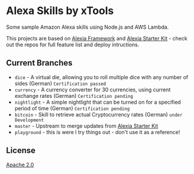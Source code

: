 # Alexa Skills by xTools

Some sample Amazon Alexa skills using Node.js and AWS Lambda.

This projects are based on [Alexia Framework](https://github.com/Accenture/alexia) and [Alexia Starter Kit](https://github.com/Accenture/alexia-starter-kit) - check out the repos for full feature list and deploy intructions.

## Current Branches

- `dice` - A virtual die, allowing you to roll multiple dice with any number of sides (German) `Certification passed`
- `currency` - A currency converter for 30 currencies, using current exchange rates (German) `Certification pending`
- `nightlight` - A simple nightlight that can be turned on for a specified period of time (German) `Certification pending`
- `bitcoin` - Skill to retrieve actual Cryptocurrency rates (German) `under Development`
- `master` - Upstream to merge updates from [Alexia Starter Kit](https://github.com/Accenture/alexia-starter-kit)
- `playground` - this is were I try things out - don't use it as a reference!

## License

[Apache 2.0](LICENSE)
